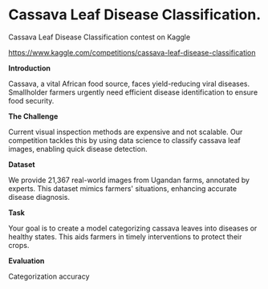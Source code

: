 # Cassava Leaf Disease Classification.

Cassava Leaf Disease Classification contest on Kaggle


https://www.kaggle.com/competitions/cassava-leaf-disease-classification

**Introduction**

Cassava, a vital African food source, faces yield-reducing viral diseases. Smallholder farmers urgently need efficient disease identification to ensure food security.

**The Challenge**

Current visual inspection methods are expensive and not scalable. Our competition tackles this by using data science to classify cassava leaf images, enabling quick disease detection.

**Dataset**

We provide 21,367 real-world images from Ugandan farms, annotated by experts. This dataset mimics farmers' situations, enhancing accurate disease diagnosis.

**Task**

Your goal is to create a model categorizing cassava leaves into diseases or healthy states. This aids farmers in timely interventions to protect their crops.

**Evaluation**

Categorization accuracy


